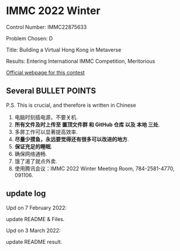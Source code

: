 # IMMC 2022 Winter

Control Number: IMMC22875633

Problem Chosen: D

Title: Building a Virtual Hong Kong in Metaverse

Results: Entering International IMMC Competition, Meritorious

[Official webpage for this contest](http://istem.info/web/news_detail.php?id=278)

## Several **BULLET POINTS**

P.S. This is crucial, and therefore is written in Chinese

1. 电脑时刻插电源，不要关机.
2. **所有文件及时上传至 置顶文件群 和 GitHub 仓库 以及 本地 三处**.
3. 多屏工作可以显著提高效率.
4. **尽量少摸鱼，永远要觉得还有很多可以改进的地方**.
5. **保证充足的睡眠**.
6. 确保网络通畅.
7. 饿了渴了就点外卖.
8. 使用腾讯会议：IMMC 2022 Winter Meeting Room, 784-2581-4770, 091106.

## update log

Upd on 7 February 2022:

update README & Files.

Upd on 3 March 2022:

update README result.
